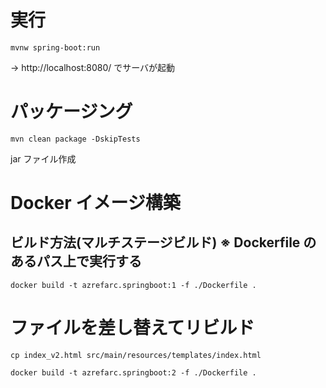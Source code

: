 # 実行

```
mvnw spring-boot:run

```
→ http://localhost:8080/ でサーバが起動

# パッケージング
```
mvn clean package -DskipTests
```
jar ファイル作成

# Docker イメージ構築
## ビルド方法(マルチステージビルド) ※ Dockerfile のあるパス上で実行する

```
docker build -t azrefarc.springboot:1 -f ./Dockerfile .
```

# ファイルを差し替えてリビルド
```
cp index_v2.html src/main/resources/templates/index.html

docker build -t azrefarc.springboot:2 -f ./Dockerfile .
```

